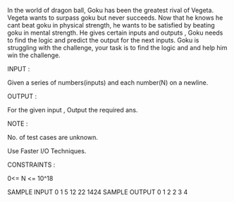 In the world of dragon ball, Goku has been the greatest rival of Vegeta. Vegeta wants to surpass goku but never succeeds. Now that he knows he cant beat goku in physical strength, he wants to be satisfied by beating goku in mental strength. He gives certain inputs and outputs , Goku needs to find the logic and predict the output for the next inputs. Goku is struggling with the challenge, your task is to find the logic and and help him win the challenge.

INPUT :

Given a series of numbers(inputs) and each number(N) on a newline.

OUTPUT :

For the given input , Output the required ans.

NOTE :

No. of test cases are unknown.

Use Faster I/O Techniques.

CONSTRAINTS :

0<= N <= 10^18

SAMPLE INPUT 
0
1
5
12
22
1424
SAMPLE OUTPUT 
0
1
2
2
3
4